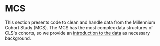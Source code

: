 # MCS

This section presents code to clean and handle data from the Millennium Cohort Study (MCS). The MCS has the most complex data structures of CLS's cohorts, so we provide an [introduction to the data](https://cls-data.github.io/stata-handling-guide/docs/mcs-data_structures.html) as necessary background.